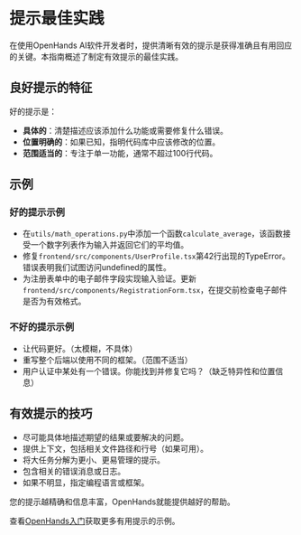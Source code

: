 # 提示最佳实践

在使用OpenHands AI软件开发者时，提供清晰有效的提示是获得准确且有用回应的关键。本指南概述了制定有效提示的最佳实践。

## 良好提示的特征

好的提示是：

- **具体的**：清楚描述应该添加什么功能或需要修复什么错误。
- **位置明确的**：如果已知，指明代码库中应该修改的位置。
- **范围适当的**：专注于单一功能，通常不超过100行代码。

## 示例

### 好的提示示例

- 在`utils/math_operations.py`中添加一个函数`calculate_average`，该函数接受一个数字列表作为输入并返回它们的平均值。
- 修复`frontend/src/components/UserProfile.tsx`第42行出现的TypeError。错误表明我们试图访问undefined的属性。
- 为注册表单中的电子邮件字段实现输入验证。更新`frontend/src/components/RegistrationForm.tsx`，在提交前检查电子邮件是否为有效格式。

### 不好的提示示例

- 让代码更好。（太模糊，不具体）
- 重写整个后端以使用不同的框架。（范围不适当）
- 用户认证中某处有一个错误。你能找到并修复它吗？（缺乏特异性和位置信息）

## 有效提示的技巧

- 尽可能具体地描述期望的结果或要解决的问题。
- 提供上下文，包括相关文件路径和行号（如果可用）。
- 将大任务分解为更小、更易管理的提示。
- 包含相关的错误消息或日志。
- 如果不明显，指定编程语言或框架。

您的提示越精确和信息丰富，OpenHands就能提供越好的帮助。

查看[OpenHands入门](../getting-started)获取更多有用提示的示例。